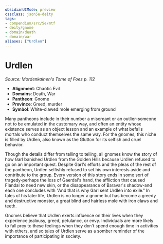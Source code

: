 ```yaml
---
obsidianUIMode: preview
cssclass: json5e-deity
tags:
- compendium/src/5e/mtf
- deity/gnome
- domain/death
- domain/war
aliases: ["Urdlen"]
---
```

# Urdlen
*Source: Mordenkainen's Tome of Foes p. 112* 

- **Alignment**: Chaotic Evil
- **Domains**: Death, War
- **Pantheon**: Gnome
- **Province**: Greed, murder
- **Symbol**: White-clawed mole emerging from ground

Many pantheons include in their number a miscreant or an outlier-someone not to be emulated in the customary way, and often an entity whose existence serves as an object lesson and an example of what befalls mortals who conduct themselves the same way. For the gnomes, this niche is filled by Urdlen, also known as the Glutton for its selfish and cruel behavior.

Though the details differ from telling to telling, all gnomes know the story of how Garl banished Urdlen from the Golden Hills because Urdlen refused to go on an important quest. Despite Garl's efforts and the pleas of the rest of the pantheon, Urdlen selfishly refused to set his own interests aside and contribute to the group. Every version of this story ends in some sort of tragedy-perhaps the loss of Gaerdal's hand, the affliction that caused Flandal to need new skin, or the disappearance of Baravar's shadow-and each one concludes with "And that is why Garl sent Urdlen into exile." In tales of his later life, Urdlen is no longer a gnome but has become a greedy and destructive monster, a great blind and hairless mole with iron claws and teeth.

Gnomes believe that Urdlen exerts influence on their lives when they experience jealousy, greed, petulance, or envy. Individuals are more likely to fall prey to these feelings when they don't spend enough time in activities with others, and so tales of Urdlen serve as a somber reminder of the importance of participating in society.